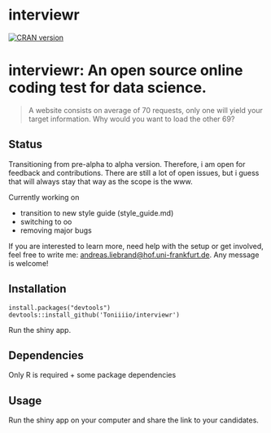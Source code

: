 # interviewr

[![CRAN version](http://www.r-pkg.org/badges/version/interviewr)](https://cran.r-project.org/package=interviewr)


# interviewr: An open source online coding test for data science.

> A website consists on average of 70 requests, only one will yield your target information. Why would you want to load the other 69?

## Status

Transitioning from pre-alpha to alpha version. Therefore, i am open for feedback and contributions. There are still
a lot of open issues, but i guess that will always stay that way as the scope is the www.

Currently working on
- transition to new style guide (style_guide.md)
- switching to oo
- removing major bugs

If you are interested to learn more, need help with the setup or get involved, feel free to write me: andreas.liebrand@hof.uni-frankfurt.de.
Any message is welcome!

## Installation
`install.packages("devtools")`
`devtools::install_github('Toniiiio/interviewr')`

Run the shiny app.

## Dependencies

Only R is required + some package dependencies

## Usage

Run the shiny app on your computer and share the link to your candidates.
